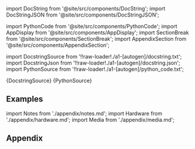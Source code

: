 
[//]: # (Custom component imports)

import DocString from '@site/src/components/DocString';
import DocStringJSON from '@site/src/components/DocStringJSON';

import PythonCode from '@site/src/components/PythonCode';
import AppDisplay from '@site/src/components/AppDisplay';
import SectionBreak from '@site/src/components/SectionBreak';
import AppendixSection from '@site/src/components/AppendixSection';

[//]: # (Docstring)

import DocstringSource from '!!raw-loader!./a1-[autogen]/docstring.txt';
import DocstringJson from '!!raw-loader!./a1-[autogen]/docstring.json';
import PythonSource from '!!raw-loader!./a1-[autogen]/python_code.txt';

<DocString>{DocstringSource}</DocString>
<DocStringJSON data={DocstringJson} />
<PythonCode GLink='NUMPY/LINALG/CHOLESKY/CHOLESKY.py'>{PythonSource}</PythonCode>

<SectionBreak />

    

[//]: # (Examples)

## Examples

<AppDisplay 
  GLink='NUMPY/LINALG/CHOLESKY'
  nodeLabel='CHOLESKY'>
</AppDisplay>

<SectionBreak />

    

[//]: # (Appendix)

import Notes from './appendix/notes.md';
import Hardware from './appendix/hardware.md';
import Media from './appendix/media.md';

## Appendix

<AppendixSection index={0} folderPath='nodes/NUMPY/LINALG/CHOLESKY/appendix/'><Notes /></AppendixSection>
<AppendixSection index={1} folderPath='nodes/NUMPY/LINALG/CHOLESKY/appendix/'><Hardware /></AppendixSection>
<AppendixSection index={2} folderPath='nodes/NUMPY/LINALG/CHOLESKY/appendix/'><Media /></AppendixSection>


